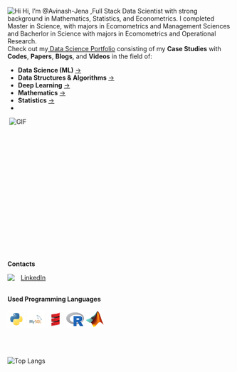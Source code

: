  <img src='https://qpluspicture.oss-cn-beijing.aliyuncs.com/6LjjQA/Hi.gif' alt='Hi' width="30"/> Hi, 
I’m @Avinash-Jena ,Full Stack Data Scientist with strong background in Mathematics, Statistics, and Econometrics. I completed Master in Science, with majors in Ecomometrics and Management Sciences and Bacherlor in Science with majors in Ecomometrics and Operational Research. <br>
Check out my<a href=""> Data Science Portfolio</a> consisting of my **Case Studies** with **Codes**, **Papers**, **Blogs**, and **Videos** in the field of:

- **Data Science (ML)** <a href=""> -> <a> 
- **Data Structures & Algorithms** <a href= ""> -> <a>
- **Deep Learning** <a href="h"> -> <a> 
- **Mathematics** <a href=""> -> <a> 
- **Statistics** <a href=""> -> <a>
- 


<img align="right" alt="GIF" src="https://media.giphy.com/media/v1.Y2lkPTc5MGI3NjExb3BsM3Ewb3lieG5xcWxoZjdhcTI5dXRkNDB1ZXZuYm4yYXVtM2o1ciZlcD12MV9pbnRlcm5hbF9naWZfYnlfaWQmY3Q9Zw/hpXdHPfFI5wTABdDx9/giphy.gif?raw=true" width="500" height="320"/>
<br>

**Contacts**
 
<img align="left"  width="30px" src="https://cdn2.iconfinder.com/data/icons/social-media-icons-23/800/linkedin-512.png"/>
<a href="www.linkedin.com/in/avinash--jena">LinkedIn</a> 

<br>
<br>

**Used Programming Languages**  
<br>
<code><img height="40" src="https://raw.githubusercontent.com/github/explore/80688e429a7d4ef2fca1e82350fe8e3517d3494d/topics/python/python.png"></code>
<code><img height="40" src="https://raw.githubusercontent.com/github/explore/80688e429a7d4ef2fca1e82350fe8e3517d3494d/topics/mysql/mysql.png"></code>
<code><img height="40" src="https://raw.githubusercontent.com/github/explore/80688e429a7d4ef2fca1e82350fe8e3517d3494d/topics/scala/scala.png"></code>
<code><img height="40" src="https://raw.githubusercontent.com/github/explore/80688e429a7d4ef2fca1e82350fe8e3517d3494d/topics/r/r.png"></code>
<code><img height="40" src="https://raw.githubusercontent.com/github/explore/80688e429a7d4ef2fca1e82350fe8e3517d3494d/topics/matlab/matlab.png"></code>



<br>
<br>

![Top Langs](https://github-readme-stats.vercel.app/api/top-langs/?username=Avinash-Jena)
</body>


  
